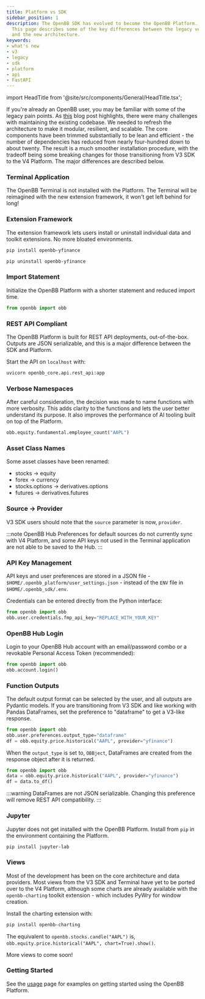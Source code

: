 ```yaml
---
title: Platform vs SDK
sidebar_position: 1
description: The OpenBB SDK has evolved to become the OpenBB Platform.
  This page describes some of the key differences between the legacy version
  and the new architecture.
keywords:
- what's new
- v3
- legacy
- sdk
- platform
- api
- FastAPI
---
```


import HeadTitle from '@site/src/components/General/HeadTitle.tsx';

<HeadTitle title="What's the Difference Between OpenBB Platform and SDK? - FAQs | OpenBB Platform Docs" />

If you're already an OpenBB user, you may be familiar with some of the legacy pain points. As [this](https://openbb.co/blog/celebrating-the-openbb-platform-v4-beta) blog post highlights, there were many challenges with maintaining the existing codebase. We needed to refresh the architecture to make it modular, resilient, and scalable. The core components have been trimmed substantially to be lean and efficient - the number of dependencies has reduced from nearly four-hundred down to about twenty. The result is a much smoother installation procedure, with the tradeoff being some breaking changes for those transitioning from V3 SDK to the V4 Platform. The major differences are described below.

### Terminal Application

The OpenBB Terminal is not installed with the Platform. The Terminal will be reimagined with the new extension framework, it won't get left behind for long!

### Extension Framework

The extension framework lets users install or uninstall individual data and toolkit extensions. No more bloated environments.

```bash
pip install openbb-yfinance

pip uninstall openbb-yfinance
```

### Import Statement

Initialize the OpenBB Platform with a shorter statement and reduced import time.

```python
from openbb import obb
```

### REST API Compliant

The OpenBB Platform is built for REST API deployments, out-of-the-box. Outputs are JSON serializable, and this is a major difference between the SDK and Platform.

Start the API on `localhost` with:

```bash
uvicorn openbb_core.api.rest_api:app
```

### Verbose Namespaces

After careful consideration, the decision was made to name functions with more verbosity. This adds clarity to the functions and lets the user better understand its purpose. It also improves the performance of AI tooling built on top of the Platform.

```python
obb.equity.fundamental.employee_count("AAPL")
```

### Asset Class Names

Some asset classes have been renamed:

- stocks -> equity
- forex -> currency
- stocks.options -> derivatives.options
- futures -> derivatives.futures

### Source -> Provider

V3 SDK users should note that the `source` parameter is now, `provider`.

:::note
OpenBB Hub Preferences for default sources do not currently sync with V4 Platform, and some API keys not used in the Terminal application are not able to be saved to the Hub.
:::

### API Key Management

API keys and user preferences are stored in a JSON file - `$HOME/.openbb_platform/user_settings.json` - instead of the `ENV` file in `$HOME/.openbb_sdk/.env`.

Credentials can be entered directly from the Python interface:

```python
from openbb import obb
obb.user.credentials.fmp_api_key="REPLACE_WITH_YOUR_KEY"
```

### OpenBB Hub Login

Login to your OpenBB Hub account with an email/password combo or a revokable Personal Access Token (recommended):

```python
from openbb import obb
obb.account.login()
```

### Function Outputs

The default output format can be selected by the user, and all outputs are Pydantic models. If you are transitioning from V3 SDK and like working with Pandas DataFrames, set the preference to "dataframe" to get a V3-like response.

```python
from openbb import obb
obb.user.preferences.output_type="dataframe"
df = obb.equity.price.historical("AAPL", provider="yfinance")
```

When the `output_type` is set to, `OBBject`, DataFrames are created from the response object after it is returned.

```python
from openbb import obb
data = obb.equity.price.historical("AAPL", provider="yfinance")
df = data.to_df()
```

:::warning
DataFrames are not JSON serializable. Changing this preference will remove REST API compatibility.
:::

### Jupyter

Jupyter does not get installed with the OpenBB Platform. Install from `pip` in the environment containing the Platform.

```bash
pip install jupyter-lab
```

### Views

Most of the development has been on the core architecture and data providers. Most views from the V3 SDK and Terminal have yet to be ported over to the V4 Platform, although some charts are already available with the `openbb-charting` toolkit extension - which includes PyWry for window creation.

Install the charting extension with:

```bash
pip install openbb-charting
```

The equivalent to `openbb.stocks.candle("AAPL")` is, `obb.equity.price.historical("AAPL", chart=True).show()`.

More views to come soon!

### Getting Started

See the [usage](/platform/usage) page for examples on getting started using the OpenBB Platform.
